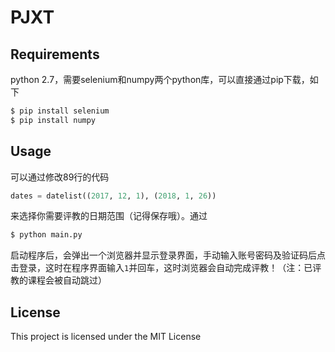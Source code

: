 # PJXT
## Requirements
python 2.7，需要selenium和numpy两个python库，可以直接通过pip下载，如下
```bash
$ pip install selenium
$ pip install numpy
```

## Usage
可以通过修改89行的代码
```python
dates = datelist((2017, 12, 1), (2018, 1, 26))
```
来选择你需要评教的日期范围（记得保存哦）。通过
```bash
$ python main.py
```
启动程序后，会弹出一个浏览器并显示登录界面，手动输入账号密码及验证码后点击登录，这时在程序界面输入```1```并回车，这时浏览器会自动完成评教！（注：已评教的课程会被自动跳过）

## License
This project is licensed under the MIT License